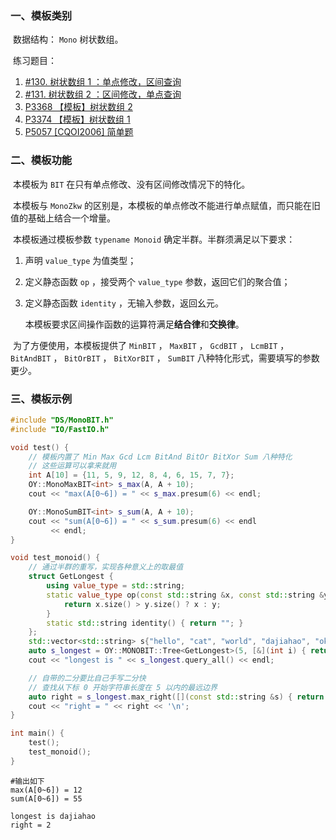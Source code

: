 ### 一、模板类别

​	数据结构： `Mono` 树状数组。

​	练习题目：

1. [#130. 树状数组 1 ：单点修改，区间查询](https://loj.ac/p/130)
2. [#131. 树状数组 2 ：区间修改，单点查询](https://loj.ac/p/131)
3. [P3368 【模板】树状数组 2](https://www.luogu.com.cn/problem/P3368)
4. [P3374 【模板】树状数组 1](https://www.luogu.com.cn/problem/P3374)
5. [P5057 [CQOI2006] 简单题](https://www.luogu.com.cn/problem/P5057)

### 二、模板功能


​		本模板为 `BIT` 在只有单点修改、没有区间修改情况下的特化。

​		本模板与 `MonoZkw` 的区别是，本模板的单点修改不能进行单点赋值，而只能在旧值的基础上结合一个增量。

​		本模板通过模板参数 `typename Monoid` 确定半群。半群须满足以下要求：

1. 声明 `value_type` 为值类型；

2. 定义静态函数 `op` ，接受两个 `value_type` 参数，返回它们的聚合值；

3. 定义静态函数 `identity` ，无输入参数，返回幺元。

    本模板要求区间操作函数的运算符满足**结合律**和**交换律**。

​		为了方便使用，本模板提供了 `MinBIT` ， `MaxBIT` ， `GcdBIT` ， `LcmBIT` ， `BitAndBIT` ， `BitOrBIT` ， `BitXorBIT` ， `SumBIT` 八种特化形式，需要填写的参数更少。


### 三、模板示例

```c++
#include "DS/MonoBIT.h"
#include "IO/FastIO.h"

void test() {
    // 模板内置了 Min Max Gcd Lcm BitAnd BitOr BitXor Sum 八种特化
    // 这些运算可以拿来就用
    int A[10] = {11, 5, 9, 12, 8, 4, 6, 15, 7, 7};
    OY::MonoMaxBIT<int> s_max(A, A + 10);
    cout << "max(A[0~6]) = " << s_max.presum(6) << endl;

    OY::MonoSumBIT<int> s_sum(A, A + 10);
    cout << "sum(A[0~6]) = " << s_sum.presum(6) << endl
         << endl;
}

void test_monoid() {
    // 通过半群的重写，实现各种意义上的取最值
    struct GetLongest {
        using value_type = std::string;
        static value_type op(const std::string &x, const std::string &y) {
            return x.size() > y.size() ? x : y;
        }
        static std::string identity() { return ""; }
    };
    std::vector<std::string> s{"hello", "cat", "world", "dajiahao", "ok"};
    auto s_longest = OY::MONOBIT::Tree<GetLongest>(5, [&](int i) { return s[i]; });
    cout << "longest is " << s_longest.query_all() << endl;

    // 自带的二分要比自己手写二分快
    // 查找从下标 0 开始字符串长度在 5 以内的最远边界
    auto right = s_longest.max_right([](const std::string &s) { return s.size() <= 5; });
    cout << "right = " << right << '\n';
}

int main() {
    test();
    test_monoid();
}
```

```
#输出如下
max(A[0~6]) = 12
sum(A[0~6]) = 55

longest is dajiahao
right = 2

```

